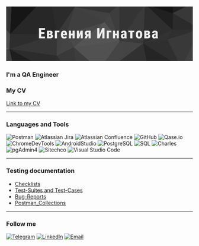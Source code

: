 ![Header](https://raw.githubusercontent.com/evgigna/evgigna/main/assets/header.png)

### **I'm a QA Engineer**

### **My CV**
[Link to my CV](https://hh.ru/resume/1e74b251ff08a98be50039ed1f747230317454)

___

### **Languages and Tools**
![Postman](https://img.shields.io/badge/-Postman-515151?style=for-the-badge&logo=postman&logoColor=f76935)
![Atlassian Jira](https://img.shields.io/badge/-JIRA-515151?style=for-the-badge&logo=jira&logoColor=136be1)
![Atlassian Confluence](https://img.shields.io/badge/-Confluence-515151?style=for-the-badge&logo=Confluence&logoColor=136be1)
![GitHub](https://img.shields.io/badge/-GitHub-515151?style=for-the-badge&logo=github&logoColor=8cc4d7)
![Qase.io](https://img.shields.io/badge/-Qase.io-515151?style=for-the-badge&logo=qase&logoColor=f76935)
![ChromeDevTools](https://img.shields.io/badge/-ChromeDevTools-515151?style=for-the-badge&logo=googlechrome&logoColor=2674f2)
![AndroidStudio](https://img.shields.io/badge/-androidstudio-515151?style=for-the-badge&logo=androidstudio&logoColor=3ad2674f207d)
![PostgreSQL](https://img.shields.io/badge/-PostgreSQL-515151?style=for-the-badge&logo=postgresql&logoColor=336791)
![SQL](https://img.shields.io/badge/-SQL-515151?style=for-the-badge&logo=sql&logoColor=336791)
![Charles](https://img.shields.io/badge/-CharlesProxy-515151?style=for-the-badge&logo=charlesproxy&logoColor=f76935)
![pgAdmin4](https://img.shields.io/badge/-pgAdmin4-515151?style=for-the-badge&logo=postgresql&logoColor=336791)
![Sitechco](https://img.shields.io/badge/-Sitechco-515151?style=for-the-badge&logo=Sitechco.ru&logoColor=f76935)
![Visual Studio Code](https://img.shields.io/badge/-Visual_Studio_Code-515151?style=for-the-badge&logo=Visual_Studio_Code&logoColor=f76935)

___
### **Testing documentation**
+ [Checklists](https://github.com/evgigna/Checklists)
+ [Test-Suites and Test-Cases](https://github.com/evgigna/Test-Suites-and-Test-Cases)
+ [Bug-Reports](https://github.com/evgigna/Bug-Reports)
+ [Postman_Collections](https://github.com/evgigna/Postman-Collections)
___


### **Follow me**
[![Telegram](https://img.shields.io/badge/-telegram-515151?style=for-the-badge&logo=telegram&logoColor=29a9eb)](https://t.me/Evg_Ignatova)
[![LinkedIn](https://img.shields.io/badge/-linkedin-515151?style=for-the-badge&logo=linkedin&logoColor=0a66c2)](https://www.linkedin.com/in/evgeniya-ignatova-14595028/)
[![Email](https://img.shields.io/badge/-GMail-515151?style=for-the-badge&logo=gmail&logoColor=d32e2a)](mailto:evg.ignatova87@gmail.com)